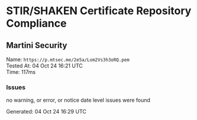 # STIR/SHAKEN Certificate Repository Compliance

## Martini Security

Name: `https://p.mtsec.me/2e5a/Lom2Vs3h3oRQ.pem`\
Tested At: 04 Oct 24 16:21 UTC\
Time: 117ms

### Issues

no warning, or error, or notice date level issues were found

Generated: 04 Oct 24 16:29 UTC